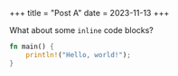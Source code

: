+++
title = "Post A"
date = 2023-11-13
+++

What about some `inline` code blocks?

```rs
fn main() {
    println!("Hello, world!");
}
```
